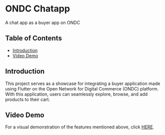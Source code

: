 # ONDC Chatapp

A chat app as a buyer app on ONDC

## Table of Contents

- [Introduction](#introduction)
- [Video Demo](#video-demo)


## Introduction

This project serves as a showcase for integrating a buyer application made using Flutter on the Open Network for Digital Commerce (ONDC) platform. With this application, users can seamlessly explore, browse, and add products to their cart.


## Video Demo

For a visual demonstration of the features mentioned above, click [HERE](https://drive.google.com/file/d/1-G9jfO5gsXdDScB6PMis1HDBqEMeN5gd/view?usp=sharing).